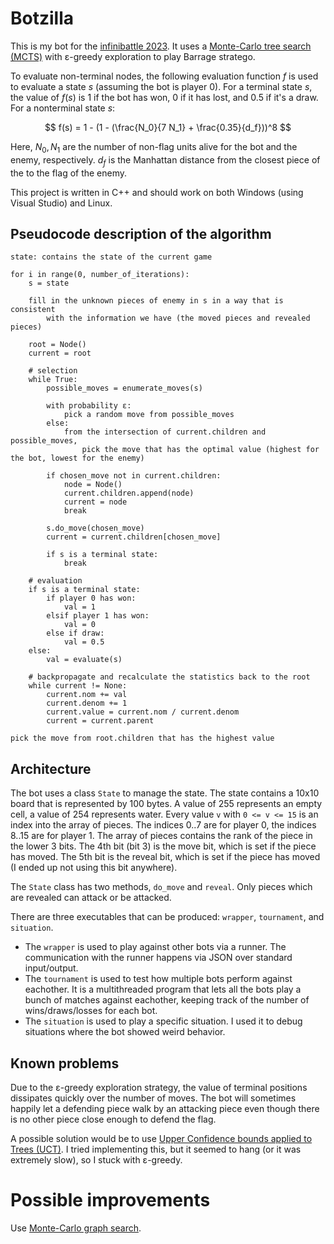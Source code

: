 # Botzilla

This is my bot for the [infinibattle 2023](https://infi.nl/nieuws/infinibattle-23/). It uses a [Monte-Carlo tree search (MCTS)](https://en.wikipedia.org/wiki/Monte_Carlo_tree_search) with ε-greedy exploration to play Barrage stratego.

To evaluate non-terminal nodes, the following evaluation function $f$ is used to evaluate a state $s$ (assuming the bot is player 0). For a terminal state $s$, the value of $f(s)$ is 1 if the bot has won, 0 if it has lost, and 0.5 if it's a draw. For a nonterminal state $s$:

$$ f(s) = 1 - (1 - (\frac{N_0}{7 N_1} + \frac{0.35}{d_f}))^8 $$

Here, $N_0, N_1$ are the number of non-flag units alive for the bot and the enemy, respectively. $d_f$ is the Manhattan distance from the closest piece of the to the flag of the enemy.

This project is written in C++ and should work on both Windows (using Visual Studio) and Linux.


## Pseudocode description of the algorithm

```
state: contains the state of the current game

for i in range(0, number_of_iterations):
    s = state
    
    fill in the unknown pieces of enemy in s in a way that is consistent
        with the information we have (the moved pieces and revealed pieces)

    root = Node()
    current = root
    
    # selection
    while True:
        possible_moves = enumerate_moves(s)
        
        with probability ε:
            pick a random move from possible_moves
        else:
            from the intersection of current.children and possible_moves,
                pick the move that has the optimal value (highest for the bot, lowest for the enemy)
        
        if chosen_move not in current.children:
            node = Node()
            current.children.append(node)
            current = node
            break
        
        s.do_move(chosen_move)
        current = current.children[chosen_move]
        
        if s is a terminal state:
            break
    
    # evaluation
    if s is a terminal state:
        if player 0 has won:
            val = 1
        elsif player 1 has won:
            val = 0
        else if draw:
            val = 0.5
    else:
        val = evaluate(s)
    
    # backpropagate and recalculate the statistics back to the root
    while current != None:
        current.nom += val
        current.denom += 1
        current.value = current.nom / current.denom
        current = current.parent

pick the move from root.children that has the highest value
```

## Architecture

The bot uses a class `State` to manage the state. The state contains a 10x10 board that is represented by 100 bytes. A value of 255 represents an empty cell, a value of 254 represents water. Every value `v` with `0 <= v <= 15` is an index into the array of pieces. The indices 0..7 are for player 0, the indices 8..15 are for player 1. The array of pieces contains the rank of the piece in the lower 3 bits. The 4th bit (bit 3) is the move bit, which is set if the piece has moved. The 5th bit is the reveal bit, which is set if the piece has moved (I ended up not using this bit anywhere).

The `State` class has two methods, `do_move` and `reveal`. Only pieces which are revealed can attack or be attacked.

There are three executables that can be produced: `wrapper`, `tournament`, and `situation`.
  - The `wrapper` is used to play against other bots via a runner. The communication with the runner happens via JSON over standard input/output.
  - The `tournament` is used to test how multiple bots perform against eachother. It is a multithreaded program that lets all the bots play a bunch of matches against eachother, keeping track of the number of wins/draws/losses for each bot.
  - The `situation` is used to play a specific situation. I used it to debug situations where the bot showed weird behavior.


## Known problems

Due to the ε-greedy exploration strategy, the value of terminal positions dissipates quickly over the number of moves. The bot will sometimes happily let a defending piece walk by an attacking piece even though there is no other piece close enough to defend the flag.

A possible solution would be to use [Upper Confidence bounds applied to Trees (UCT)](https://www.chessprogramming.org/UCT). I tried implementing this, but it seemed to hang (or it was extremely slow), so I stuck with ε-greedy.


# Possible improvements

Use [Monte-Carlo graph search](https://github.com/lightvector/KataGo/blob/master/docs/GraphSearch.md).

